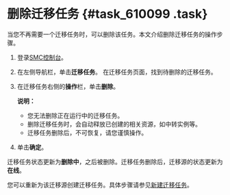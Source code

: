 # 删除迁移任务 {#task_610099 .task}

当您不再需要一个迁移任务时，可以删除该任务。本文介绍删除迁移任务的操作步骤。

1.  登录[SMC控制台](https://smc.console.aliyun.com/)。
2.  在左侧导航栏，单击**迁移任务**。 在迁移任务页面，找到待删除的迁移任务。
3.  在迁移任务右侧的**操作**栏，单击**删除**。 

    **说明：** 

    -   您无法删除正在运行中的迁移任务。
    -   删除迁移任务时，会自动释放已创建的相关资源，如中转实例等。
    -   迁移任务删除后，不可恢复，请您谨慎操作。
4.  单击**确定**。

迁移任务状态更新为**删除中**，之后被删除。迁移任务删除后，迁移源的状态更新为**在线**。

您可以重新为该迁移源创建迁移任务。具体步骤请参见[新建迁移任务](cn.zh-CN/用户指南/新建迁移任务.md#)。

